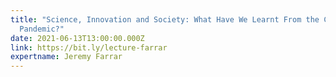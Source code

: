 ```yaml
---
title: "Science, Innovation and Society: What Have We Learnt From the Covid-19
  Pandemic?"
date: 2021-06-13T13:00:00.000Z
link: https://bit.ly/lecture-farrar
expertname: Jeremy Farrar
---
```

